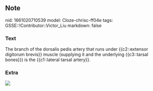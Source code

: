 ## Note
nid: 1661020710539
model: Cloze-chrisc-ff04e
tags: GSSE::!Contributor::Victor_Liu
markdown: false

### Text
The branch of the dorsalis pedis artery that runs under {{c2::extensor digitorum brevis}} muscle (supplying it and the underlying {{c3::tarsal bones}}) is the {{c1::lateral tarsal artery}}.

### Extra
<img src="paste-fd048699a1abb20811ab04159f7dcdca1beb4887.jpg">
